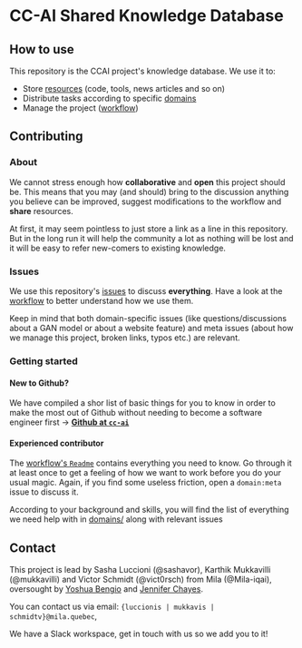# CC-AI Shared Knowledge Database

## How to use

This repository is the CCAI project's knowledge database. We use it to:

* Store [resources](/resources) (code, tools, news articles and so on)
* Distribute tasks according to specific [domains](/domains)
* Manage the project ([workflow](/workflow))

## Contributing

### About

We cannot stress enough how **collaborative** and **open** this project should be. This means that you may (and should) bring to the discussion anything you believe can be improved, suggest modifications to the workflow and **share** resources.

At first, it may seem pointless to just store a link as a line in this repository. But in the long run it will help the community a lot as nothing will be lost and it will be easy to refer new-comers to existing knowledge.

### Issues

We use this repository's [issues](https://github.com/cc-ai/kdb/issues) to discuss **everything**. Have a look at the [workflow](/workflow) to better understand how we use them.

Keep in mind that both domain-specific issues (like questions/discussions about a GAN model or about a website feature) and meta issues (about how we manage this project, broken links, typos etc.) are relevant.

### Getting started

#### New to Github?

We have compiled a shor list of basic things for you to know in order to make the most out of Github without needing to become a software engineer first -> [**Github at `cc-ai`**](/workflow/gettingstarted.md)

#### Experienced contributor

The [workflow's `Readme`](/workflow) contains everything you need to know. Go through it at least once to get a feeling of how we want to work before you do your usual magic. Again, if you find some useless friction, open a `domain:meta` issue to discuss it.

According to your background and skills, you will find the list of everything we need help with in [domains/](/domains) along with relevant issues

## Contact


This project is lead by Sasha Luccioni (@sashavor), Karthik Mukkavilli (@mukkavilli) and Victor Schmidt (@vict0rsch) from Mila (@Mila-iqai), oversought by [Yoshua Bengio](https://mila.quebec/en/yoshua-bengio/) and [Jennifer Chayes](https://www.microsoft.com/en-us/research/people/jchayes/).

You can contact us via email: `{luccionis | mukkavis | schmidtv}@mila.quebec`,

We have a Slack workspace, get in touch with us so we add you to it!